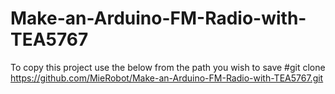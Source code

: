 ﻿# Make-an-Arduino-FM-Radio-with-TEA5767


To copy this project use the below from the path you wish to save
#git clone https://github.com/MieRobot/Make-an-Arduino-FM-Radio-with-TEA5767.git
